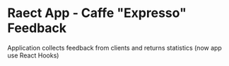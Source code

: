# Raect App - Caffe "Expresso" Feedback
Application collects feedback from clients and returns statistics (now app use React Hooks)
